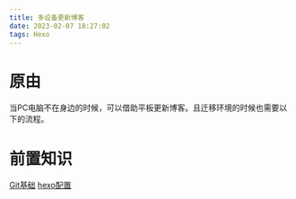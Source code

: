 ```yaml
---
title: 多设备更新博客
date: 2023-02-07 18:27:02 
tags: Hexo
---
```


# 原由

当PC电脑不在身边的时候，可以借助平板更新博客。且迁移环境的时候也需要以下的流程。

# 前置知识

[Git基础](../../../../2023/02/07/Git) [hexo配置](../../../../2021/10/07/hexo)

